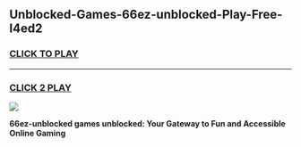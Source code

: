 
## Unblocked-Games-66ez-unblocked-Play-Free-l4ed2
<h3>
<a href="https://premium76.site?title=66ez-unblocked&ref=21A">CLICK TO PLAY</a></h3>
<hr>

<h3>
<a href="https://premium76.site?title=66ez-unblocked&ref=21A">CLICK 2 PLAY</a>
  
</h3>

<a href="https://premium76.site?title=66ez-unblocked&ref=21A"><img src="https://clearcache.store/games.png"></a>


**66ez-unblocked games unblocked: Your Gateway to Fun and Accessible Online Gaming**
